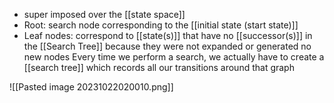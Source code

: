 - super imposed over the [[state space]]
- Root: search node corresponding to the [[initial state (start state)]]
- Leaf nodes: correspond to [[state(s)]] that have no [[successor(s)]] in the [[Search Tree]] because they were not expanded or generated no new nodes
Every time we perform a search, we actually have to create a [[search tree]] which records all our transitions around that graph

![[Pasted image 20231022020010.png]]

